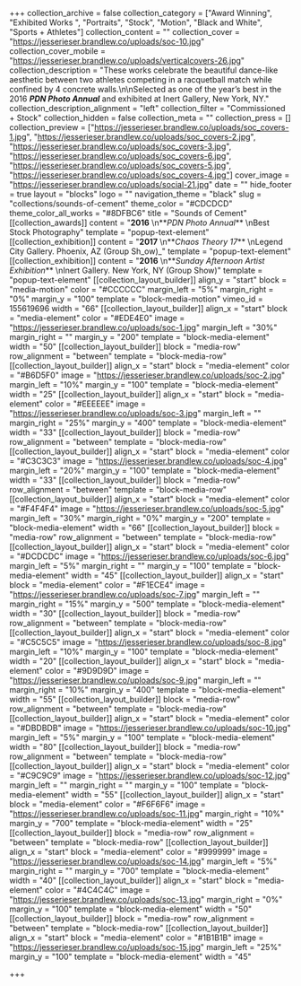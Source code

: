 +++
collection_archive = false
collection_category = ["Award Winning", "Exhibited Works ", "Portraits", "Stock", "Motion", "Black and White", "Sports + Athletes"]
collection_content = ""
collection_cover = "https://jesserieser.brandlew.co/uploads/soc-10.jpg"
collection_cover_mobile = "https://jesserieser.brandlew.co/uploads/verticalcovers-26.jpg"
collection_description = "These works celebrate the beautiful dance-like aesthetic between two athletes competing in a racquetball match while confined by 4 concrete walls.\n\nSelected as one of the year’s best in the 2016 **_PDN Photo Annual_** and exhibited at Inert Gallery, New York, NY."
collection_description_alignment = "left"
collection_filter = "Commissioned + Stock"
collection_hidden = false
collection_meta = ""
collection_press = []
collection_preview = ["https://jesserieser.brandlew.co/uploads/soc_covers-1.jpg", "https://jesserieser.brandlew.co/uploads/soc_covers-2.jpg", "https://jesserieser.brandlew.co/uploads/soc_covers-3.jpg", "https://jesserieser.brandlew.co/uploads/soc_covers-6.jpg", "https://jesserieser.brandlew.co/uploads/soc_covers-5.jpg", "https://jesserieser.brandlew.co/uploads/soc_covers-4.jpg"]
cover_image = "https://jesserieser.brandlew.co/uploads/social-21.jpg"
date = ""
hide_footer = true
layout = "blocks"
logo = ""
navigation_theme = "black"
slug = "collections/sounds-of-cement"
theme_color = "#CDCDCD"
theme_color_all_works = "#8DFBC6"
title = "Sounds of Cement"
[[collection_awards]]
content = "**2016**  \n**_PDN Photo Annual_**   \nBest Stock Photography"
template = "popup-text-element"
[[collection_exhibition]]
content = "**2017**  \n**_Chaos Theory 17_**  \nLegend City Gallery. Phoenix, AZ (Group Sh_ow)_"
template = "popup-text-element"
[[collection_exhibition]]
content = "**2016**  \n**_Sunday Afternoon Artist Exhibition_**  \nInert Gallery. New York, NY (Group Show)"
template = "popup-text-element"
[[collection_layout_builder]]
align_y = "start"
block = "media-motion"
color = "#CCCCCC"
margin_left = "5%"
margin_right = "0%"
margin_y = "100"
template = "block-media-motion"
vimeo_id = 155619696
width = "66"
[[collection_layout_builder]]
align_x = "start"
block = "media-element"
color = "#EDE4E0"
image = "https://jesserieser.brandlew.co/uploads/soc-1.jpg"
margin_left = "30%"
margin_right = ""
margin_y = "200"
template = "block-media-element"
width = "50"
[[collection_layout_builder]]
block = "media-row"
row_alignment = "between"
template = "block-media-row"
[[collection_layout_builder]]
align_x = "start"
block = "media-element"
color = "#B6D5F0"
image = "https://jesserieser.brandlew.co/uploads/soc-2.jpg"
margin_left = "10%"
margin_y = "100"
template = "block-media-element"
width = "25"
[[collection_layout_builder]]
align_x = "start"
block = "media-element"
color = "#EEEEEE"
image = "https://jesserieser.brandlew.co/uploads/soc-3.jpg"
margin_left = ""
margin_right = "25%"
margin_y = "400"
template = "block-media-element"
width = "33"
[[collection_layout_builder]]
block = "media-row"
row_alignment = "between"
template = "block-media-row"
[[collection_layout_builder]]
align_x = "start"
block = "media-element"
color = "#C3C3C3"
image = "https://jesserieser.brandlew.co/uploads/soc-4.jpg"
margin_left = "20%"
margin_y = "100"
template = "block-media-element"
width = "33"
[[collection_layout_builder]]
block = "media-row"
row_alignment = "between"
template = "block-media-row"
[[collection_layout_builder]]
align_x = "start"
block = "media-element"
color = "#F4F4F4"
image = "https://jesserieser.brandlew.co/uploads/soc-5.jpg"
margin_left = "30%"
margin_right = "0%"
margin_y = "200"
template = "block-media-element"
width = "66"
[[collection_layout_builder]]
block = "media-row"
row_alignment = "between"
template = "block-media-row"
[[collection_layout_builder]]
align_x = "start"
block = "media-element"
color = "#DCDCDC"
image = "https://jesserieser.brandlew.co/uploads/soc-6.jpg"
margin_left = "5%"
margin_right = ""
margin_y = "100"
template = "block-media-element"
width = "45"
[[collection_layout_builder]]
align_x = "start"
block = "media-element"
color = "#F1ECE4"
image = "https://jesserieser.brandlew.co/uploads/soc-7.jpg"
margin_left = ""
margin_right = "15%"
margin_y = "500"
template = "block-media-element"
width = "30"
[[collection_layout_builder]]
block = "media-row"
row_alignment = "between"
template = "block-media-row"
[[collection_layout_builder]]
align_x = "start"
block = "media-element"
color = "#C5C5C5"
image = "https://jesserieser.brandlew.co/uploads/soc-8.jpg"
margin_left = "10%"
margin_y = "100"
template = "block-media-element"
width = "20"
[[collection_layout_builder]]
align_x = "start"
block = "media-element"
color = "#9D9D9D"
image = "https://jesserieser.brandlew.co/uploads/soc-9.jpg"
margin_left = ""
margin_right = "10%"
margin_y = "400"
template = "block-media-element"
width = "55"
[[collection_layout_builder]]
block = "media-row"
row_alignment = "between"
template = "block-media-row"
[[collection_layout_builder]]
align_x = "start"
block = "media-element"
color = "#DBDBDB"
image = "https://jesserieser.brandlew.co/uploads/soc-10.jpg"
margin_left = "5%"
margin_y = "100"
template = "block-media-element"
width = "80"
[[collection_layout_builder]]
block = "media-row"
row_alignment = "between"
template = "block-media-row"
[[collection_layout_builder]]
align_x = "start"
block = "media-element"
color = "#C9C9C9"
image = "https://jesserieser.brandlew.co/uploads/soc-12.jpg"
margin_left = ""
margin_right = ""
margin_y = "100"
template = "block-media-element"
width = "55"
[[collection_layout_builder]]
align_x = "start"
block = "media-element"
color = "#F6F6F6"
image = "https://jesserieser.brandlew.co/uploads/soc-11.jpg"
margin_right = "10%"
margin_y = "700"
template = "block-media-element"
width = "25"
[[collection_layout_builder]]
block = "media-row"
row_alignment = "between"
template = "block-media-row"
[[collection_layout_builder]]
align_x = "start"
block = "media-element"
color = "#999999"
image = "https://jesserieser.brandlew.co/uploads/soc-14.jpg"
margin_left = "5%"
margin_right = ""
margin_y = "700"
template = "block-media-element"
width = "40"
[[collection_layout_builder]]
align_x = "start"
block = "media-element"
color = "#4C4C4C"
image = "https://jesserieser.brandlew.co/uploads/soc-13.jpg"
margin_right = "0%"
margin_y = "100"
template = "block-media-element"
width = "50"
[[collection_layout_builder]]
block = "media-row"
row_alignment = "between"
template = "block-media-row"
[[collection_layout_builder]]
align_x = "start"
block = "media-element"
color = "#1B1B1B"
image = "https://jesserieser.brandlew.co/uploads/soc-15.jpg"
margin_left = "25%"
margin_y = "100"
template = "block-media-element"
width = "45"

+++

